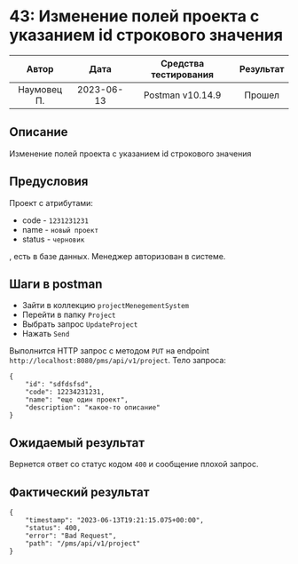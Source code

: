 # 43: Изменение полей проекта с указанием id строкового значения

|    Автор    |    Дата    | Средства тестирования | Результат |
|:-----------:|:----------:|:---------------------:|:---------:|
| Наумовец П. | 2023-06-13 |   Postman v10.14.9    |  Прошел   |

## Описание

Изменение полей проекта с указанием id строкового значения

## Предусловия

Проект с атрибутами:

* code - `1231231231`
* name - `новый проект`
* status - `черновик`

, есть в базе данных. Менеджер авторизован в системе.

## Шаги в postman

* Зайти в коллекцию `projectMenegementSystem`
* Перейти в папку `Project`
* Выбрать запрос `UpdateProject`
* Нажать `Send`

Выполнится HTTP запрос с методом `PUT` на endpoint `http://localhost:8080/pms/api/v1/project`. Тело запроса:

```
{
    "id": "sdfdsfsd",
    "code": 12234231231,
    "name": "еще один проект",
    "description": "какое-то описание"
}
```

## Ожидаемый результат

Вернется ответ со статус кодом `400` и сообщение плохой запрос.

## Фактический результат

```
{
    "timestamp": "2023-06-13T19:21:15.075+00:00",
    "status": 400,
    "error": "Bad Request",
    "path": "/pms/api/v1/project"
}
```